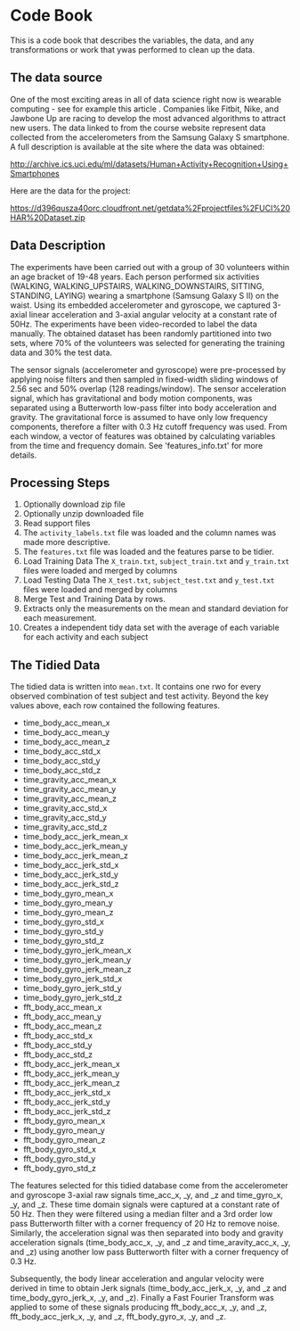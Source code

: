 # Code Book

This is a code book that describes the variables, the data, and any transformations or work that ywas performed to clean up the data.

## The data source

One of the most exciting areas in all of data science right now is wearable computing - see for example this article . Companies like Fitbit, Nike, and Jawbone Up are racing to develop the most advanced algorithms to attract new users. The data linked to from the course website represent data collected from the accelerometers from the Samsung Galaxy S smartphone. A full description is available at the site where the data was obtained:

http://archive.ics.uci.edu/ml/datasets/Human+Activity+Recognition+Using+Smartphones

Here are the data for the project:

https://d396qusza40orc.cloudfront.net/getdata%2Fprojectfiles%2FUCI%20HAR%20Dataset.zip

## Data Description

The experiments have been carried out with a group of 30 volunteers within an age bracket of 19-48 years. Each person performed six activities (WALKING, WALKING_UPSTAIRS, WALKING_DOWNSTAIRS, SITTING, STANDING, LAYING) wearing a smartphone (Samsung Galaxy S II) on the waist. Using its embedded accelerometer and gyroscope, we captured 3-axial linear acceleration and 3-axial angular velocity at a constant rate of 50Hz. The experiments have been video-recorded to label the data manually. The obtained dataset has been randomly partitioned into two sets, where 70% of the volunteers was selected for generating the training data and 30% the test data. 

The sensor signals (accelerometer and gyroscope) were pre-processed by applying noise filters and then sampled in fixed-width sliding windows of 2.56 sec and 50% overlap (128 readings/window). The sensor acceleration signal, which has gravitational and body motion components, was separated using a Butterworth low-pass filter into body acceleration and gravity. The gravitational force is assumed to have only low frequency components, therefore a filter with 0.3 Hz cutoff frequency was used. From each window, a vector of features was obtained by calculating variables from the time and frequency domain. See 'features_info.txt' for more details. 

##  Processing Steps

1. Optionally download zip file
2. Optionally unzip downloaded file
3. Read support files
  1. The ```activity_labels.txt``` file was loaded and the column names was made more descriptive.
  2. The ```features.txt``` file was loaded and the features parse to be tidier. 
4. Load Training Data
  The ```X_train.txt```, ```subject_train.txt``` and ```y_train.txt``` files were loaded and merged by columns
5. Load Testing Data
  The ```X_test.txt```, ```subject_test.txt``` and ```y_test.txt``` files were loaded and merged by columns
6. Merge Test and Training Data by rows.
7. Extracts only the measurements on the mean and standard deviation for each measurement.
8. Creates a independent tidy data set with the average of each variable for each activity and each subject

##  The Tidied Data

The tidied data is written into ```mean.txt```.  It contains one rwo for every observed combination of test subject and test activity.  Beyond the key values above, each row contained the following features.

  * time_body_acc_mean_x
  * time_body_acc_mean_y
  * time_body_acc_mean_z
  * time_body_acc_std_x
  * time_body_acc_std_y
  * time_body_acc_std_z
  * time_gravity_acc_mean_x
  * time_gravity_acc_mean_y
  * time_gravity_acc_mean_z
  * time_gravity_acc_std_x
  * time_gravity_acc_std_y
  * time_gravity_acc_std_z
  * time_body_acc_jerk_mean_x
  * time_body_acc_jerk_mean_y
  * time_body_acc_jerk_mean_z
  * time_body_acc_jerk_std_x
  * time_body_acc_jerk_std_y
  * time_body_acc_jerk_std_z
  * time_body_gyro_mean_x
  * time_body_gyro_mean_y
  * time_body_gyro_mean_z
  * time_body_gyro_std_x
  * time_body_gyro_std_y
  * time_body_gyro_std_z
  * time_body_gyro_jerk_mean_x
  * time_body_gyro_jerk_mean_y
  * time_body_gyro_jerk_mean_z
  * time_body_gyro_jerk_std_x
  * time_body_gyro_jerk_std_y
  * time_body_gyro_jerk_std_z 
  * fft_body_acc_mean_x
  * fft_body_acc_mean_y
  * fft_body_acc_mean_z
  * fft_body_acc_std_x
  * fft_body_acc_std_y
  * fft_body_acc_std_z
  * fft_body_acc_jerk_mean_x
  * fft_body_acc_jerk_mean_y  
  * fft_body_acc_jerk_mean_z
  * fft_body_acc_jerk_std_x
  * fft_body_acc_jerk_std_y
  * fft_body_acc_jerk_std_z
  * fft_body_gyro_mean_x
  * fft_body_gyro_mean_y
  * fft_body_gyro_mean_z
  * fft_body_gyro_std_x
  * fft_body_gyro_std_y
  * fft_body_gyro_std_z
  
The features selected for this tidied database come from the accelerometer and gyroscope 3-axial raw signals time_acc_x, _y, and _z and time_gyro_x, _y, and _z. These time domain signals were captured at a constant rate of 50 Hz. Then they were filtered using a median filter and a 3rd order low pass Butterworth filter with a corner frequency of 20 Hz to remove noise. Similarly, the acceleration signal was then separated into body and gravity acceleration signals (time_body_acc_x, _y, and  _z and time_aravity_acc_x, _y, and _z) using another low pass Butterworth filter with a corner frequency of 0.3 Hz. 

Subsequently, the body linear acceleration and angular velocity were derived in time to obtain Jerk signals (time_body_acc_jerk_x, _y, and _z and time_body_gyro_jerk_x, _y, and _z).
Finally a Fast Fourier Transform was applied to some of these signals producing fft_body_acc_x, _y, and _z, fft_body_acc_jerk_x, _y, and _z, fft_body_gyro_x, _y, and _z.

